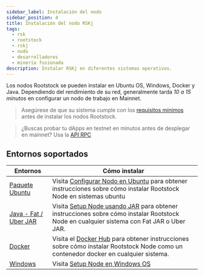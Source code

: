 ```yaml
---
sidebar_label: Instalación del nodo
sidebar_position: 4
title: Instalación del nodo RSKj
tags:
  - rsk
  - rootstock
  - rskj
  - nodo
  - desarrolladores
  - minería fusionada
description: Instalar RSKj en diferentes sistemas operativos.
---
```


Los nodos Rootstock se pueden instalar en Ubuntu OS, Windows, Docker y Java. Dependiendo del rendimiento de su red, generalmente tarda _10 a 15 minutos_ en configurar un nodo de trabajo en Mainnet.

> Asegúrese de que su sistema cumple con los [requisitos mínimos](/node-operators/setup/requirements/) antes de instalar los nodos Rootstock.

> ¿Buscas probar tu dApps en testnet en minutos antes de desplegar en mainnet? Usa la [API RPC](/Developopers/rpc-api/)

## Entornos soportados

| Entornos                                                          | Cómo instalar                                                                                                                                                                                       |
| ----------------------------------------------------------------- | --------------------------------------------------------------------------------------------------------------------------------------------------------------------------------------------------- |
| [Paquete Ubuntu](/node-operators/setup/installation/ubuntu/)      | Visita [Configurar Nodo en Ubuntu](/node-operators/setup/installation/ubuntu/) para obtener instrucciones sobre cómo instalar Rootstock Node en sistemas ubuntu                                     |
| [Java - Fat / Uber JAR](/node-operators/setup/installation/java/) | Visita [Setup Node usando JAR](/node-operators/setup/installation/java/) para obtener instrucciones sobre cómo instalar Rootstock Node en cualquier sistema con Fat JAR o Uber JAR. |
| [Docker](https://hub.docker.com/r/rsksmart/rskj)                  | Visita el [Docker Hub](https://hub.docker.com/r/rsksmart/rskj) para obtener instrucciones sobre cómo instalar Rootstock Node como un contenedor docker en cualquier sistema.        |
| [Windows](/node-operators/setup/node-runner/windows/)             | Visita [Setup Node en Windows OS](/node-operators/setup/node-runner/windows/)                                                                                                                       |
